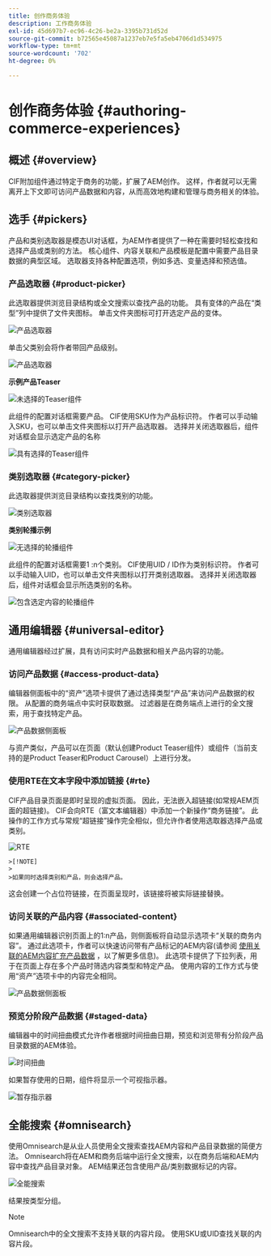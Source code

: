 ```yaml
---
title: 创作商务体验
description: 工作商务体验
exl-id: 45d697b7-ec96-4c26-be2a-3395b731d52d
source-git-commit: b72565e45087a1237eb7e5fa5eb4706d1d534975
workflow-type: tm+mt
source-wordcount: '702'
ht-degree: 0%

---
```


# 创作商务体验 {#authoring-commerce-experiences}

## 概述 {#overview}

CIF附加组件通过特定于商务的功能，扩展了AEM创作。 这样，作者就可以无需离开上下文即可访问产品数据和内容，从而高效地构建和管理与商务相关的体验。

## 选手 {#pickers}

产品和类别选取器是模态UI对话框，为AEM作者提供了一种在需要时轻松查找和选择产品或类别的方法。 核心组件、内容关联和产品模板是配置中需要产品目录数据的典型区域。 选取器支持各种配置选项，例如多选、变量选择和预选值。

### 产品选取器 {#product-picker}

此选取器提供浏览目录结构或全文搜索以查找产品的功能。 具有变体的产品在“类型”列中提供了文件夹图标。 单击文件夹图标可打开选定产品的变体。

![产品选取器](../assets/authoring/product-picker.png)

单击父类别会将作者带回产品级别。

![产品选取器](../assets/authoring/product-picker-variation.png)

**示例产品Teaser**

![未选择的Teaser组件](../assets/authoring/teaser_component_without_selection.png)

此组件的配置对话框需要产品。 CIF使用SKU作为产品标识符。 作者可以手动输入SKU，也可以单击文件夹图标以打开产品选取器。 选择并关闭选取器后，组件对话框会显示选定产品的名称

![具有选择的Teaser组件](../assets/authoring/teaser_component_with_selection.png)

### 类别选取器 {#category-picker}

此选取器提供浏览目录结构以查找类别的功能。

![类别选取器](../assets/authoring/category-picker.png)

**类别轮播示例**

![无选择的轮播组件](../assets/authoring/carousel_component_without_selection.png)

此组件的配置对话框需要1 :n个类别。 CIF使用UID / ID作为类别标识符。 作者可以手动输入UID，也可以单击文件夹图标以打开类别选取器。 选择并关闭选取器后，组件对话框会显示所选类别的名称。

![包含选定内容的轮播组件](../assets/authoring/carousel_component_with_selection.png)

## 通用编辑器 {#universal-editor}

通用编辑器经过扩展，具有访问实时产品数据和相关产品内容的功能。

### 访问产品数据 {#access-product-data}

编辑器侧面板中的“资产”选项卡提供了通过选择类型“产品”来访问产品数据的权限。 从配置的商务端点中实时获取数据。 过滤器是在商务端点上进行的全文搜索，用于查找特定产品。

![产品数据侧面板](../assets/authoring/products-side-panel.png)

与资产类似，产品可以在页面（默认创建Product Teaser组件）或组件（当前支持的是Product Teaser和Product Carousel）上进行分发。

### 使用RTE在文本字段中添加链接 {#rte}

CIF产品目录页面是即时呈现的虚拟页面。 因此，无法嵌入超链接(如常规AEM页面的超链接)。 CIF会向RTE（富文本编辑器）中添加一个新操作“商务链接”。 此操作的工作方式与常规“超链接”操作完全相似，但允许作者使用选取器选择产品或类别。

![RTE](../assets/authoring/RTE.png)

    >[!NOTE]
    >
    >如果同时选择类别和产品，则会选择产品。

这会创建一个占位符链接，在页面呈现时，该链接将被实际链接替换。

### 访问关联的产品内容 {#associated-content}

如果通用编辑器识别页面上的1:n产品，则侧面板将自动显示选项卡“关联的商务内容”。 通过此选项卡，作者可以快速访问带有产品标记的AEM内容(请参阅 [使用关联的AEM内容扩充产品数据](./enrich-product-associated-content.md) ，以了解更多信息)。 此选项卡提供了下拉列表，用于在页面上存在多个产品时筛选内容类型和特定产品。 使用内容的工作方式与使用“资产”选项卡中的内容完全相同。

![产品数据侧面板](../assets/authoring/associated-commerce-content-tab.png)

### 预览分阶段产品数据 {#staged-data}

编辑器中的时间扭曲模式允许作者根据时间扭曲日期，预览和浏览带有分阶段产品目录数据的AEM体验。

![时间扭曲](../assets/authoring/timewarp.png)

如果暂存使用的日期，组件将显示一个可视指示器。

![暂存指示器](../assets/authoring/staged-indicator.png)

## 全能搜索 {#omnisearch}

使用Omnisearch是从业人员使用全文搜索查找AEM内容和产品目录数据的简便方法。 Omnisearch将在AEM和商务后端中运行全文搜索，以在商务后端和AEM内容中查找产品目录对象。 AEM结果还包含使用产品/类别数据标记的内容。

![全能搜索](../assets/authoring/omnisearch.png)

结果按类型分组。

>[!NOTE]
>
> Omnisearch中的全文搜索不支持关联的内容片段。 使用SKU或UID查找关联的内容片段。

